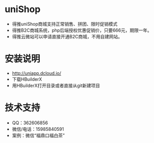 # uniShop
* 得推uniShop商城支持正常销售、拼团、限时促销模式
* 得推B2C商城系统，php后端授权优惠促销价，只要666元，期限一年。
* 得推云微站可以申请直接开通B2C商城，不用自建网站。
# 安装说明
* http://uniapp.dcloud.io/ 
* 下载HBuilderX 
* 用HBuilderX打开目录或者直接从git新建项目 
# 技术支持
* QQ：362606856
* 微信/电话：15985840591
* 案例：微信“福鼎口福白茶”

